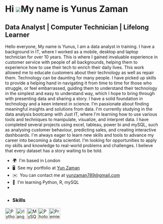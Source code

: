Hi ![](https://user-images.githubusercontent.com/18350557/176309783-0785949b-9127-417c-8b55-ab5a4333674e.gif)My name is Yunus Zaman
===================================================================================================================================

Data Analyst | Computer Technician | Lifelong Learner
-----------------------------------------------------

Hello everyone, My name is Yunus, I am a data analyst in training. I have a background in IT, where I worked as a mobile, desktop and laptop technician for over 10 years. This is where I gained invaluable experience in customer service with people of all backgrounds, helping them to experience how to use their tech to enrich their daily lives. This work allowed me to educate customers about their technology as well as repair them. Technology can be daunting for many people. I have picked up skills to provide a helping hand in navigating it from time to time for those who struggle, or feel embarrassed, guiding them to understand their technology in the simplest and easy to understand way, which I hope to bring through with presenting data and sharing a story. I have a solid foundation in technology and a keen interest in science. I'm passionate about finding meaningful insights and solutions from data. I'm currently studying in the data analysis bootcamp with Just IT, where I'm learning how to use various tools and techniques to manipulate, visualize, and interpret data. I have completed several projects using excel, tableau, power bi and mySQL, such as analysing customer behaviour, predicting sales, and creating interactive dashboards. I'm always eager to learn new skills and tools to advance my career into becoming a data scientist. I'm looking for opportunities to apply my skills and knowledge to real-world problems and challenges. I believe that every dataset has a story waiting to be told.

*   🌍  I'm based in London
*   🖥️  See my portfolio at [Yun Zaman](http://https://sites.google.com/view/yunportfolio/home)
*   ✉️  You can contact me at [yunzaman789@gmail.com](mailto:yunzaman789@gmail.com)
*   🧠  I'm learning Python, R, mySQL
*   
*   ### Skills 
<p align="left">
<a href="https://www.python.org/" target="_blank" rel="noreferrer"><img src="https://raw.githubusercontent.com/danielcranney/readme-generator/main/public/icons/skills/python-colored.svg" width="36" height="36" alt="Python" /></a><a href="https://www.r-project.org/" target="_blank" rel="noreferrer"><img src="https://raw.githubusercontent.com/danielcranney/readme-generator/main/public/icons/skills/rlang-colored.svg" width="36" height="36" alt="rlang" /></a><a href="https://www.mysql.com/" target="_blank" rel="noreferrer"><img src="https://raw.githubusercontent.com/danielcranney/readme-generator/main/public/icons/skills/mysql-colored.svg" width="36" height="36" alt="MySQL" /></a><a href="https://www.adobe.com/uk/products/photoshop.html" target="_blank" rel="noreferrer"><img src="https://raw.githubusercontent.com/danielcranney/readme-generator/main/public/icons/skills/photoshop-colored.svg" width="36" height="36" alt="Photoshop" /></a><a href="https://www.adobe.com/uk/products/premiere.html" target="_blank" rel="noreferrer"><img src="https://raw.githubusercontent.com/danielcranney/readme-generator/main/public/icons/skills/premierepro-colored.svg" width="36" height="36" alt="Premiere Pro" /></a>
                    </p>
              
